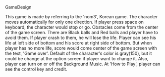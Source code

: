 GameDesign

This game is made by referring to the 'nom3', Korean game. The character moves automatically for only one direction. If player press space on keyboard, the character would stop or go. Obstacles come from the center of the game screen.
There are Black balls and Red balls and player have to avoid them. If player crash to them, he will lose the life.
Player can see his life at left side of bottom and his score at right side of bottom. But when player has no more life, score would come center of the game screen with the text, 'Game over'.
Default of the character's color is gray(150), but it could be change at the option screen if player want to change it. Also, player can turn on or off the Background Music.
At 'How to Play', player can see the control key and credit.